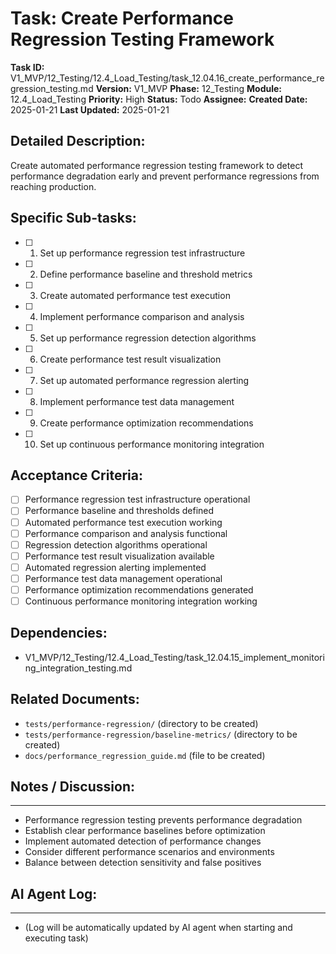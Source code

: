 # Task: Create Performance Regression Testing Framework

**Task ID:** V1_MVP/12_Testing/12.4_Load_Testing/task_12.04.16_create_performance_regression_testing.md
**Version:** V1_MVP
**Phase:** 12_Testing
**Module:** 12.4_Load_Testing
**Priority:** High
**Status:** Todo
**Assignee:**
**Created Date:** 2025-01-21
**Last Updated:** 2025-01-21

## Detailed Description:
Create automated performance regression testing framework to detect performance degradation early and prevent performance regressions from reaching production.

## Specific Sub-tasks:
- [ ] 1. Set up performance regression test infrastructure
- [ ] 2. Define performance baseline and threshold metrics
- [ ] 3. Create automated performance test execution
- [ ] 4. Implement performance comparison and analysis
- [ ] 5. Set up performance regression detection algorithms
- [ ] 6. Create performance test result visualization
- [ ] 7. Set up automated performance regression alerting
- [ ] 8. Implement performance test data management
- [ ] 9. Create performance optimization recommendations
- [ ] 10. Set up continuous performance monitoring integration

## Acceptance Criteria:
- [ ] Performance regression test infrastructure operational
- [ ] Performance baseline and thresholds defined
- [ ] Automated performance test execution working
- [ ] Performance comparison and analysis functional
- [ ] Regression detection algorithms operational
- [ ] Performance test result visualization available
- [ ] Automated regression alerting implemented
- [ ] Performance test data management operational
- [ ] Performance optimization recommendations generated
- [ ] Continuous performance monitoring integration working

## Dependencies:
- V1_MVP/12_Testing/12.4_Load_Testing/task_12.04.15_implement_monitoring_integration_testing.md

## Related Documents:
- `tests/performance-regression/` (directory to be created)
- `tests/performance-regression/baseline-metrics/` (directory to be created)
- `docs/performance_regression_guide.md` (file to be created)

## Notes / Discussion:
---
* Performance regression testing prevents performance degradation
* Establish clear performance baselines before optimization
* Implement automated detection of performance changes
* Consider different performance scenarios and environments
* Balance between detection sensitivity and false positives

## AI Agent Log:
---
* (Log will be automatically updated by AI agent when starting and executing task)
